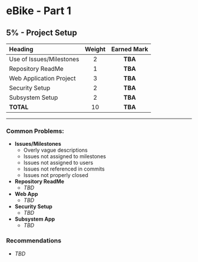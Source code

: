 # eBike - Part 1

## **5%** - Project Setup

| Heading                  | Weight | Earned Mark |
|:-------------------------|:------:|:-----------:|
| Use of Issues/Milestones |   2    |   **TBA**   |
| Repository ReadMe        |   1    |   **TBA**   |
| Web Application Project  |   3    |   **TBA**   |
| Security Setup           |   2    |   **TBA**   |
| Subsystem Setup          |   2    |   **TBA**   |
| **TOTAL**                |   10   |   **TBA**   |

----

### Common Problems:

- **Issues/Milestones**
  - Overly vague descriptions
  - Issues not assigned to milestones
  - Issues not assigned to users
  - Issues not referenced in commits
  - Issues not properly closed
- **Repository ReadMe**
  - *TBD*
- **Web App**
  - *TBD*
- **Security Setup**
  - *TBD*
- **Subsystem App**
  - *TBD*

### Recommendations

- *TBD*
